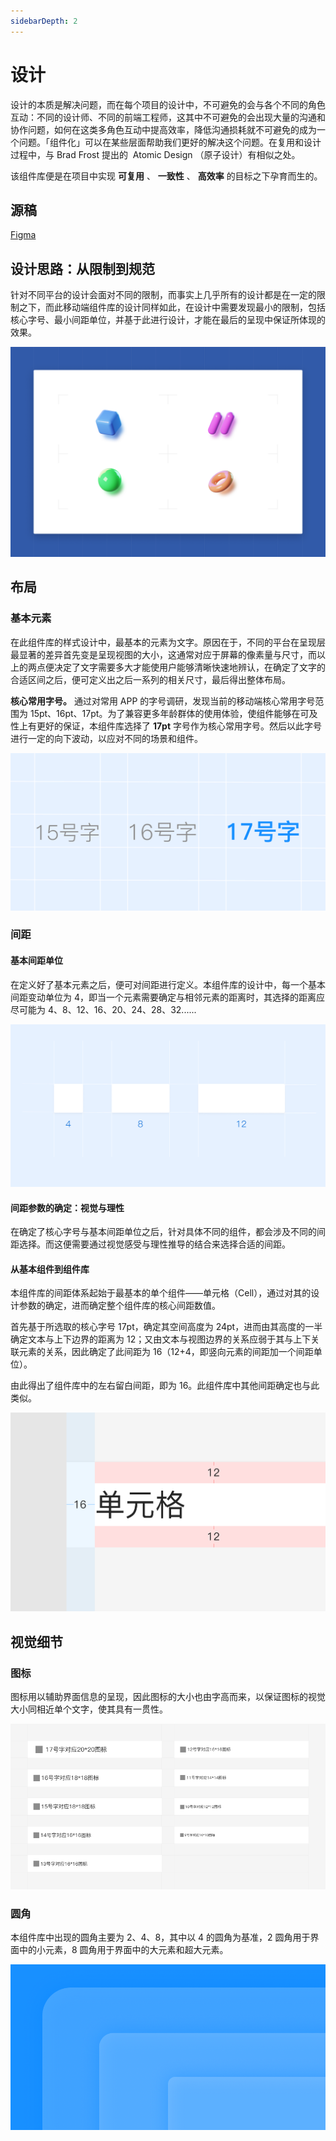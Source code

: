 ```yaml
---
sidebarDepth: 2
---
```


# 设计

设计的本质是解决问题，而在每个项目的设计中，不可避免的会与各个不同的角色互动：不同的设计师、不同的前端工程师，这其中不可避免的会出现大量的沟通和协作问题，如何在这类多角色互动中提高效率，降低沟通损耗就不可避免的成为一个问题。「组件化」可以在某些层面帮助我们更好的解决这个问题。在复用和设计过程中，与 Brad Frost 提出的  Atomic Design （原子设计）有相似之处。

该组件库便是在项目中实现 **可复用** 、 **一致性** 、 **高效率** 的目标之下孕育而生的。

## 源稿

[Figma](https://www.figma.com/file/x06EJ4ST3tQj9Ez9jeNNRS/%E7%BB%84%E4%BB%B6?node-id=14%3A2)

## 设计思路：从限制到规范

针对不同平台的设计会面对不同的限制，而事实上几乎所有的设计都是在一定的限制之下，而此移动端组件库的设计同样如此，在设计中需要发现最小的限制，包括核心字号、最小间距单位，并基于此进行设计，才能在最后的呈现中保证所体现的效果。

![1.png](./assets/1.png)

## 布局

### 基本元素

在此组件库的样式设计中，最基本的元素为文字。原因在于，不同的平台在呈现层最显著的差异首先变是呈现视图的大小，这通常对应于屏幕的像素量与尺寸，而以上的两点便决定了文字需要多大才能使用户能够清晰快速地辨认，在确定了文字的合适区间之后，便可定义出之后一系列的相关尺寸，最后得出整体布局。

**核心常用字号。** 通过对常用 APP 的字号调研，发现当前的移动端核心常用字号范围为 15pt、16pt、17pt。为了兼容更多年龄群体的使用体验，使组件能够在可及性上有更好的保证，本组件库选择了 **17pt** 字号作为核心常用字号。然后以此字号进行一定的向下波动，以应对不同的场景和组件。

![2.png](./assets/2.png)

### 间距

#### 基本间距单位

在定义好了基本元素之后，便可对间距进行定义。本组件库的设计中，每一个基本间距变动单位为 4，即当一个元素需要确定与相邻元素的距离时，其选择的距离应尽可能为 4、8、12、16、20、24、28、32......

![3.png](./assets/3.png)

#### 间距参数的确定：视觉与理性

在确定了核心字号与基本间距单位之后，针对具体不同的组件，都会涉及不同的间距选择。而这便需要通过视觉感受与理性推导的结合来选择合适的间距。

#### 从基本组件到组件库

本组件库的间距体系起始于最基本的单个组件——单元格（Cell），通过对其的设计参数的确定，进而确定整个组件库的核心间距数值。

首先基于所选取的核心字号 17pt，确定其空间高度为 24pt，进而由其高度的一半确定文本与上下边界的距离为 12；又由文本与视图边界的关系应弱于其与上下关联元素的关系，因此确定了此间距为 16（12+4，即竖向元素的间距加一个间距单位）。

由此得出了组件库中的左右留白间距，即为 16。此组件库中其他间距确定也与此类似。

![4.png](./assets/4.png)

## 视觉细节

### 图标

图标用以辅助界面信息的呈现，因此图标的大小也由字高而来，以保证图标的视觉大小同相近单个文字，使其具有一贯性。

![71.png](./assets/7.png)

### 圆角

本组件库中出现的圆角主要为 2、4、8，其中以 4 的圆角为基准，2 圆角用于界面中的小元素，8 圆角用于界面中的大元素和超大元素。

![8.png](./assets/8.png)
